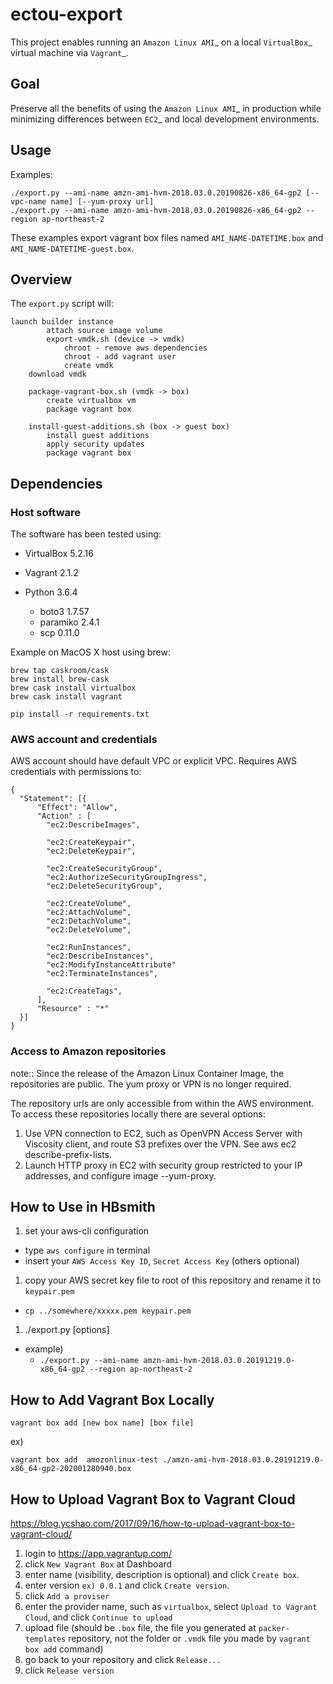 # ectou-export

This project enables running an `Amazon Linux AMI`_ on a local `VirtualBox`_ virtual machine via `Vagrant`_.

## Goal

Preserve all the benefits of using the `Amazon Linux AMI`_ in production
while minimizing differences between `EC2`_ and local development environments.

## Usage

Examples:
```
./export.py --ami-name amzn-ami-hvm-2018.03.0.20190826-x86_64-gp2 [--vpc-name name] [--yum-proxy url]
./export.py --ami-name amzn-ami-hvm-2018.03.0.20190826-x86_64-gp2 --region ap-northeast-2
```

These examples export vagrant box files named `AMI_NAME-DATETIME.box` and `AMI_NAME-DATETIME-guest.box`.

## Overview

The `export.py` script will:
```
launch builder instance
        attach source image volume
        export-vmdk.sh (device -> vmdk)
            chroot - remove aws dependencies
            chroot - add vagrant user
            create vmdk
    download vmdk

    package-vagrant-box.sh (vmdk -> box)
        create virtualbox vm
        package vagrant box

    install-guest-additions.sh (box -> guest box)
        install guest additions
        apply security updates
        package vagrant box
```

## Dependencies

### Host software

The software has been tested using:

- VirtualBox 5.2.16
- Vagrant 2.1.2
- Python 3.6.4

  - boto3 1.7.57
  - paramiko 2.4.1
  - scp 0.11.0

Example on MacOS X host using brew:

```
brew tap caskroom/cask
brew install brew-cask
brew cask install virtualbox
brew cask install vagrant

pip install -r requirements.txt
```

### AWS account and credentials
AWS account should have default VPC or explicit VPC. Requires AWS credentials with permissions to:
```
{
  "Statement": [{
      "Effect": "Allow",
      "Action" : [
        "ec2:DescribeImages",

        "ec2:CreateKeypair",
        "ec2:DeleteKeypair",

        "ec2:CreateSecurityGroup",
        "ec2:AuthorizeSecurityGroupIngress",
        "ec2:DeleteSecurityGroup",

        "ec2:CreateVolume",
        "ec2:AttachVolume",
        "ec2:DetachVolume",
        "ec2:DeleteVolume",

        "ec2:RunInstances",
        "ec2:DescribeInstances",
        "ec2:ModifyInstanceAttribute"
        "ec2:TerminateInstances",

        "ec2:CreateTags",
      ],
      "Resource" : "*"
  }]
}
```

### Access to Amazon repositories
note::
Since the release of the Amazon Linux Container Image, the repositories are public. The yum proxy or VPN is no longer required.


The repository urls are only accessible from within the AWS environment. To access these repositories locally there are several options:

1. Use VPN connection to EC2, such as OpenVPN Access Server with Viscosity client, and route S3 prefixes over the VPN. See aws ec2 describe-prefix-lists.
1. Launch HTTP proxy in EC2 with security group restricted to your IP addresses, and configure image --yum-proxy.

## How to Use in HBsmith
1. set your aws-cli configuration
  - type `aws configure` in terminal
  - insert your `AWS Access Key ID`, `Secret Access Key` (others optional)
1. copy your AWS secret key file to root of this repository and rename it to `keypair.pem`
  - `cp ../somewhere/xxxxx.pem keypair.pem` 
1. ./export.py [options]
  - example)
    - `./export.py --ami-name amzn-ami-hvm-2018.03.0.20191219.0-x86_64-gp2 --region ap-northeast-2`

## How to Add Vagrant Box Locally
```
vagrant box add [new box name] [box file]
```

ex)

```
vagrant box add  amozonlinux-test ./amzn-ami-hvm-2018.03.0.20191219.0-x86_64-gp2-202001280940.box
```

## How to Upload Vagrant Box to Vagrant Cloud
https://blog.ycshao.com/2017/09/16/how-to-upload-vagrant-box-to-vagrant-cloud/
1. login to https://app.vagrantup.com/
1. click `New Vagrant Box` at Dashboard
1. enter name (visibility, description is optional) and click `Create box`.
1. enter version `ex) 0.0.1` and click `Create version`.
1. click `Add a proviser`
1. enter the provider name, such as `virtualbox`, select `Upload to Vagrant Cloud`, and click `Continue to upload`
1. upload file (should be `.box` file, the file you generated at `packer-templates` repository, not the folder or `.vmdk` file you made by `vagrant box add` command)
1. go back to your repository and click `Release...`
1. click `Release version`
